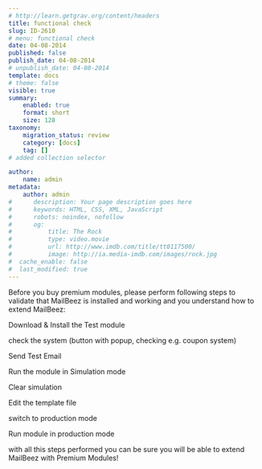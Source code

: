 ```yaml
---
# http://learn.getgrav.org/content/headers
title: functional check
slug: ID-2610
# menu: functional check
date: 04-08-2014
published: false
publish_date: 04-08-2014
# unpublish_date: 04-08-2014
template: docs
# theme: false
visible: true
summary:
    enabled: true
    format: short
    size: 128
taxonomy:
    migration_status: review
    category: [docs]
    tag: []
# added collection selector

author:
    name: admin
metadata:
    author: admin
#      description: Your page description goes here
#      keywords: HTML, CSS, XML, JavaScript
#      robots: noindex, nofollow
#      og:
#          title: The Rock
#          type: video.movie
#          url: http://www.imdb.com/title/tt0117500/
#          image: http://ia.media-imdb.com/images/rock.jpg
#  cache_enable: false
#  last_modified: true
---
```


Before you buy premium modules, please perform following steps to validate that MailBeez is installed and working and you understand how to extend MailBeez:

Download & Install the Test module

check the system (button with popup, checking e.g. coupon system)

Send Test Email

Run the module in Simulation mode

Clear simulation

Edit the template file

switch to production mode

Run module in production mode

with all this steps performed you can be sure you will be able to extend MailBeez with Premium Modules!
